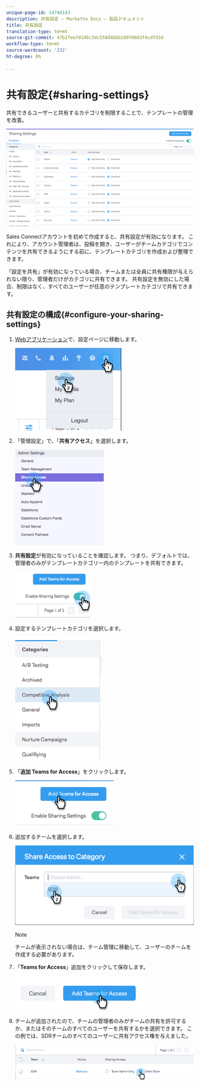 ```yaml
---
unique-page-id: 14746143
description: 共有設定 — Marketto Docs — 製品ドキュメント
title: 共有設定
translation-type: tm+mt
source-git-commit: 47b2fee7d146c3dc558d4bbb10070683f4cdfd3d
workflow-type: tm+mt
source-wordcount: '232'
ht-degree: 0%

---
```



# 共有設定{#sharing-settings}

共有できるユーザーと共有するカテゴリを制限することで、テンプレートの管理を改善。

![](assets/main.png)

Sales Connectアカウントを初めて作成すると、共有設定が有効になります。 これにより、アカウント管理者は、投稿を開き、ユーザーがチームカテゴリでコンテンツを共有できるようにする前に、テンプレートカテゴリを作成および整理できます。

「設定を共有」が有効になっている場合、チームまたは全員に共有権限が与えられない限り、管理者だけがカテゴリに共有できます。 共有設定を無効にした場合、制限はなく、すべてのユーザーが任意のテンプレートカテゴリで共有できます。

## 共有設定の構成{#configure-your-sharing-settings}

1. [Webアプリケーション](http://toutapp.com/login)で、設定ページに移動します。

   ![](assets/one-2.png)

1. 「管理設定」で、「**共有アクセス**」を選択します。

   ![](assets/two-2.png)

1. **共有設定**&#x200B;が有効になっていることを確認します。 つまり、デフォルトでは、管理者のみがテンプレートカテゴリー内のテンプレートを共有できます。

   ![](assets/three-2.png)

1. 設定するテンプレートカテゴリを選択します。

   ![](assets/four-2.png)

1. 「**追加 Teams for Access**」をクリックします。

   ![](assets/five-2.png)

1. 追加するチームを選択します。

   ![](assets/six-1.png)

   >[!NOTE]
   >
   >チームが表示されない場合は、チーム管理に移動して、ユーザーのチームを作成する必要があります。

1. 「**Teams for Access**」追加をクリックして保存します。

   ![](assets/seven-1.png)

1. チームが追加されたので、チームの管理者のみがチームの共有を許可するか、またはそのチームのすべてのユーザーを共有するかを選択できます。 この例では、SDRチームのすべてのユーザーに共有アクセス権を与えました。

   ![](assets/eight-1.png)

